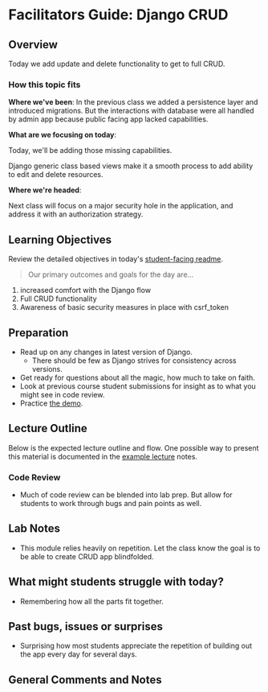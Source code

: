 # Facilitators Guide: Django CRUD

## Overview

Today we add update and delete functionality to get to full CRUD.

### How this topic fits

**Where we've been**:
In the previous class we added a persistence layer and introduced migrations. But the interactions with database were all handled by admin app because public facing app lacked capabilities.

**What are we focusing on today**:

Today, we'll be adding those missing capabilities.

Django generic class based views make it a smooth process to add ability to edit and delete resources.

**Where we're headed**:

Next class will focus on a major security hole in the application, and address it with an authorization strategy.

## Learning Objectives

Review the detailed objectives in today's [student-facing readme](../README.md).

> Our primary outcomes and goals for the day are...

1. increased comfort with the Django flow
1. Full CRUD functionality
1. Awareness of basic security measures in place with csrf_token

## Preparation

- Read up on any changes in latest version of Django.
  - There should be few as Django strives for consistency across versions.
- Get ready for questions about all the magic, how much to take on faith.
- Look at previous course student submissions for insight as to what you might see in code review.
- Practice [the demo](../demo/blog).

## Lecture Outline

Below is the expected lecture outline and flow. One possible way to present this material is documented in the [example lecture](../LECTURE-NOTES.md) notes.

### Code Review

- Much of code review can be blended into lab prep. But allow for students to work through bugs and pain points as well.

## Lab Notes

- This module relies heavily on repetition. Let the class know the goal is to be able to create CRUD app blindfolded.

## What might students struggle with today?

- Remembering how all the parts fit together.

## Past bugs, issues or surprises

- Surprising how most students appreciate the repetition of building out the app every day for several days.

## General Comments and Notes
